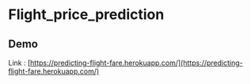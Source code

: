 # Flight_price_prediction

## Demo

Link : [https://predicting-flight-fare.herokuapp.com/](https://predicting-flight-fare.herokuapp.com/)
